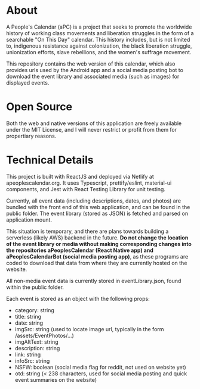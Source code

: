 # About
A People's Calendar (aPC) is a project that seeks to promote the worldwide history of working class movements and liberation struggles in the form of a searchable "On This Day" calendar. This history includes, but is not limited to, indigenous resistance against colonization, the black liberation struggle, unionization efforts, slave rebellions, and the women's suffrage movement.

This repository contains the web version of this calendar, which also provides urls used by the Android app and a social media posting bot to download the event library and associated media (such as images) for displayed events.

# Open Source
Both the web and native versions of this application are freely available under the MIT License, and I will never restrict or profit from them for propertiary reasons.

# Technical Details

This project is built with ReactJS and deployed via Netlify at apeoplescalendar.org. It uses Typescript, prettify/eslint, material-ui components, and Jest with React Testing Library for unit testing.

Currently, all event data (including descriptions, dates, and photos) are bundled with the front end of this web application, and can be found in the public folder. The event library (stored as JSON) is fetched and parsed on application mount. 

This situation is temporary, and there are plans towards building a serverless (likely AWS) backend in the future. **Do not change the location of the event library or media without making corresponding changes into the repositories aPeoplesCalendar (React Native app) and aPeoplesCalendarBot (social media posting app)**, as these programs are coded to download that data from where they are currently hosted on the website.

All non-media event data is currently stored in eventLibrary.json, found within the public folder.

Each event is stored as an object with the following props:
- category: string
- title: string
- date: string
- imgSrc: string (used to locate image url, typically in the form /assets/EventPhotos/...)
- imgAltText: string
- description: string
- link: string
- infoSrc: string
- NSFW: boolean (social media flag for reddit, not used on website yet)
- otd: string (< 238 characters, used for social media posting and quick event summaries on the website)
